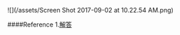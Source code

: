 ![](/assets/Screen Shot 2017-09-02 at 10.22.54 AM.png)

####Reference
1.[解答](http://blog.csdn.net/u014470581/article/details/52944100)